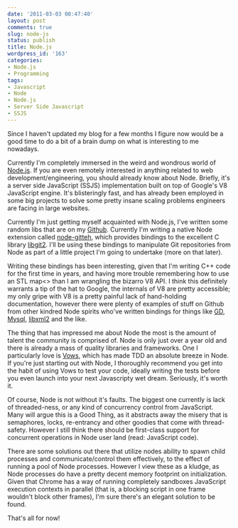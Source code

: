 ```yaml
---
date: '2011-03-03 08:47:40'
layout: post
comments: true
slug: node-js
status: publish
title: Node.js
wordpress_id: '163'
categories:
- Node.js
- Programming
tags:
- Javascript
- Node
- Node.js
- Server Side Javascript
- SSJS
---
```


Since I haven't updated my blog for a few months I figure now would be a good time to do a bit of a brain dump on what is interesting to me nowadays.

Currently I'm completely immersed in the weird and wondrous world of [Node.js](http://www.nodejs.org). If you are even remotely interested in anything related to web development/engineering, you should already know about Node. Briefly, it's a server side JavaScript (SSJS) implementation built on top of Google's V8 JavaScript engine. It's blisteringly fast, and has already been employed in some big projects to solve some pretty insane scaling problems engineers are facing in large websites.

Currently I'm just getting myself acquainted with Node.js, I've written some random libs that are on my [Github](http://www.github.com/samcday). Currently I'm writing a native Node extension called [node-gitteh](http://www.github.com/samcday/node-gitteh), which provides bindings to the excellent C library [libgit2](http://libgit2.github.com). I'll be using these bindings to manipulate Git repositories from Node as part of a little project I'm going to undertake (more on that later).

Writing these bindings has been interesting, given that I'm writing C++ code for the first time in years, and having more trouble remembering how to use an STL map<> than I am wrangling the bizarro V8 API. I think this definitely warrants a tip of the hat to Google, the internals of V8 are pretty accessible; my only gripe with V8 is a pretty painful lack of hand-holding documentation, however there were plenty of examples of stuff on Github from other kindred Node spirits who've written bindings for things like [GD](https://github.com/taggon/node-gd), [Mysql](https://github.com/Sannis/node-mysql-libmysqlclient), [libxml2](https://github.com/polotek/libxmljs) and the like.

The thing that has impressed me about Node the most is the amount of talent the community is comprised of. Node is only just over a year old and there is already a mass of quality libraries and frameworks. One I particularly love is [Vows](http://www.github.com/cloudhead/vows), which has made TDD an absolute breeze in Node. If you're just starting out with Node, I thoroughly recommend you get into the habit of using Vows to test your code, ideally writing the tests before you even launch into your next Javascripty wet dream. Seriously, it's worth it.

Of course, Node is not without it's faults. The biggest one currently is lack of threaded-ness, or any kind of concurrency control from JavaScript. Many will argue this is a Good Thing, as it abstracts away the misery that is semaphores, locks, re-entrancy and other goodies that come with thread-safety. However I still think there should be first-class support for concurrent operations in Node user land (read: JavaScript code).

There are some solutions out there that utilize nodes ability to spawn child processes and communicate/control them effectively, to the effect of running a pool of Node processes. However I view these as a kludge, as Node processes do have a pretty decent memory footprint on initialization. Given that Chrome has a way of running completely sandboxes JavaScript execution contexts in parallel (that is, a blocking script in one frame wouldn't block other frames), I'm sure there's an elegant solution to be found.

That's all for now!

